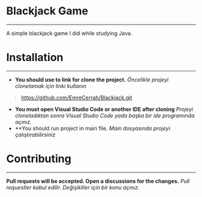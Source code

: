 # Blackjack Game
---
A simple blackjack game I did while studying Java.

# Installation
---
- **You should use to link for clone the project.**
*Öncelikle projeyi clonelamak için linki kullanın*
>https://github.com/EmreCerrah/Blackjack.git
- **You must open Visual Studio Code or another IDE after cloning**
*Projeyi cloneladıktan sonra Visual Studio Code yada başka bir ide programında açınız.*
- **You should run project in main file.
*Main dosyasında projeyi çalıştırabilirsiniz*
# Contributing
---
**Pull requests will be accepted. Open a discussions for the changes.**
*Pull requestler kabul edilir. Değişikliler için bir konu açınız.*

